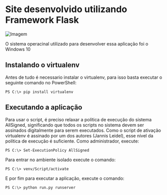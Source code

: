 # Site desenvolvido utilizando Framework Flask

![Imagem](https://www.programmerbay.com/wp-content/uploads/2018/07/flask-300x168.png)

O sistema operacinal utilizado para desenvolver essa aplicação foi o Windows 10

## Instalando o virtualenv

Antes de tudo é necessario instalar o virtualenv, para isso basta executar o seguinte comando no PowerShell:

```
PS C:\> pip install virtualenv
```

## Executando a aplicação

Para usar o script, é preciso relaxar a política de execução do sistema AllSigned, significando que todos os scripts no sistema devem ser assinados digitalmente para serem executados. Como o script de ativação virtualenv é assinado por um dos autores (Jannis Leidel), esse nível da política de execução é suficiente. Como administrador, execute:

```
PS C:\> Set-ExecutionPolicy AllSigned
````

Para entrar no ambiente isolado execute o comando: 

```
PS C:\> venv/Script/activate
```

E por fim para executar a aplicação, execute o comando:

```
PS C:\> python run.py runserver
```
